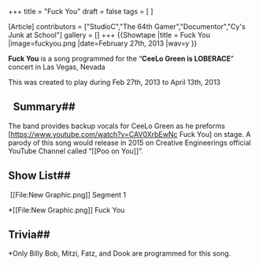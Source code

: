 +++
title = "Fuck You"
draft = false
tags = [ ]

[Article]
contributors = ["StudioC","The 64th Gamer","Documentor","Cy's Junk at School"]
gallery = []
+++
{{Showtape
|title = Fuck You
|image=fuckyou.png
|date=February 27th, 2013
|wav=y
}}

**Fuck You** is a song programmed for the “**CeeLo Green is LOBERACE**” concert in Las Vegas, Nevada

This was created to play during Feb 27th, 2013 to April 13th, 2013 

##   Summary## 
The band provides backup vocals for CeeLo Green as he preforms [https://www.youtube.com/watch?v=CAV0XrbEwNc Fuck You] on stage. A parody of this song would release in 2015 on Creative Engineerings official YouTube Channel called “[[Poo on You]]”.

## Show List## 
 [[File:New Graphic.png]] Segment 1

*[[File:New Graphic.png]] Fuck You

## Trivia## 
*Only Billy Bob, Mitzi, Fatz, and Dook are programmed for this song.